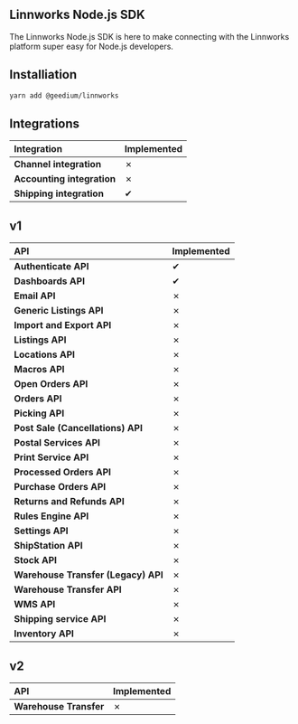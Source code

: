 Linnworks Node.js SDK
---
The Linnworks Node.js SDK is here to make connecting with the Linnworks platform super easy for Node.js developers.

Installiation
---
```bash
yarn add @geedium/linnworks
```

Integrations
---
| Integration                  | Implemented |
|:-----------------------------|:------------|
| **Channel integration**      | ✗           |
| **Accounting integration**   | ✗           |
| **Shipping integration**     | ✔           |

v1
---
| API                                        | Implemented |
|:-------------------------------------------|:------------|
| **Authenticate API**                       | ✔           |
| **Dashboards API**                         | ✔           |
| **Email API**                              | ✗           |
| **Generic Listings API**                   | ✗           |
| **Import and Export API**                  | ✗           |
| **Listings API**                           | ✗           |
| **Locations API**                          | ✗           |
| **Macros API**                             | ✗           |
| **Open Orders API**                        | ✗           |
| **Orders API**                             | ✗           |
| **Picking API**                            | ✗           |
| **Post Sale (Cancellations) API**          | ✗           |
| **Postal Services API**                    | ✗           |
| **Print Service API**                      | ✗           |
| **Processed Orders API**                   | ✗           |
| **Purchase Orders API**                    | ✗           |
| **Returns and Refunds API**                | ✗           |
| **Rules Engine API**                       | ✗           |
| **Settings API**                           | ✗           |
| **ShipStation API**                        | ✗           |
| **Stock API**                              | ✗           |
| **Warehouse Transfer (Legacy) API**        | ✗           |
| **Warehouse Transfer API**                 | ✗           |
| **WMS API**                                | ✗           |
| **Shipping service API**                   | ✗           |
| **Inventory API**                          | ✗           |

v2
---
| API                    | Implemented |
|:-----------------------|:------------|
| **Warehouse Transfer** | ✗           |
